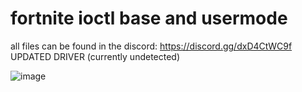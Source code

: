 # fortnite ioctl base and usermode

all files can be found in the discord: https://discord.gg/dxD4CtWC9f
UPDATED DRIVER (currently undetected)

![image](https://github.com/user-attachments/assets/35ad97a0-fa9c-4870-918a-f24b666b7f7e)
